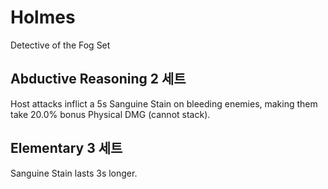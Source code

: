 # Holmes

Detective of the Fog Set

## Abductive Reasoning 2 세트

Host attacks inflict a 5s Sanguine Stain on bleeding enemies, making them take 20.0% bonus Physical DMG (cannot stack).

## Elementary 3 세트

Sanguine Stain lasts 3s longer.
